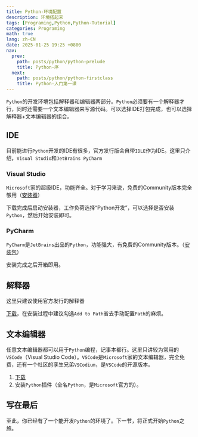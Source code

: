 ```yaml
---
title: Python-环境配置
description: 环境搭起来
tags: [Programing,Python,Python-Tutorial]
categories: Programing
math: true
lang: zh-CN
date: 2025-01-25 19:25 +0800
nav:
  prev:
    path: posts/python/python-prelude
    title: Python-序
  next:
    path: posts/python/python-firstclass
    title: Python-入门第一课
--- 
```


`Python`的开发环境包括解释器和编辑器两部分。`Python`必须要有一个解释器才行，同时还需要一个文本编辑器来写源代码。可以选择IDE打包完成，也可以选择解释器+文本编辑器的组合。

## IDE

目前能进行`Python`开发的IDE有很多，官方发行版会自带`IDLE`作为IDE。这里只介绍，`Visual Studio`和`JetBrains PyCharm`

### Visual Studio

`Microsoft`家的超级IDE，功能齐全。对于学习来说，免费的Community版本完全够用（[安装器](https://visualstudio.microsoft.com/thank-you-downloading-visual-studio/?sku=Community&channel=Release&version=VS2022&source=VSLandingPage&cid=2030&passive=false)）

下载完成后启动安装器，工作负荷选择“Python开发”，可以选择是否安装`Python`，然后开始安装即可。

### PyCharm

`PyCharm`是`JetBrains`出品的`Python`，功能强大，有免费的Community版本。（[安装包](https://www.jetbrains.com/pycharm/download/other.html)）

安装完成之后开箱即用。

## 解释器

这里只建议使用官方发行的解释器

[下载](https://www.python.org/ftp/python/3.13.1/python-3.13.1-amd64.exe)，在安装过程中建议勾选`Add to Path`省去手动配置`Path`的麻烦。

## 文本编辑器

任意文本编辑器都可以用于`Python`编程，记事本都行。这里只讲较为常用的`VSCode`（Visual Studio Code）。`VSCode`是`Microsoft`家的文本编辑器，完全免费，还有一个社区的孪生兄弟`VSCodium`，是`VSCode`的开源版本。

1. [下载](https://code.visualstudio.com/docs/?dv=win64user)
2. 安装`Python`插件（全名`Python`，是`Microsoft`官方的）。

## 写在最后

至此，你已经有了一个能开发`Python`的环境了。下一节，将正式开始`Python`之旅。
